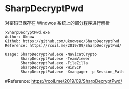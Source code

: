 # SharpDecryptPwd
对密码已保存在 Windwos 系统上的部分程序进行解析          

```
>SharpDecryptPwd.exe
Author: Uknow
Github: https://github.com/uknowsec/SharpDecryptPwd
Reference: https://rcoil.me/2019/09/SharpDecryptPwd/

Usage: SharpDecryptPwd.exe -NavicatCrypto
       SharpDecryptPwd.exe -TeamViewer
       SharpDecryptPwd.exe -FileZilla
       SharpDecryptPwd.exe -WinSCP
       SharpDecryptPwd.exe -Xmangager -p Session_Path
```


#Reference: https://rcoil.me/2019/09/SharpDecryptPwd/
